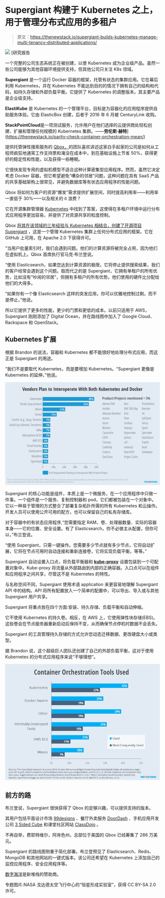 # Supergiant 构建于 Kubernetes 之上，用于管理分布式应用的多租户

> 原文：<https://thenewstack.io/supergiant-builds-kubernetes-manage-multi-tenancy-distributed-applications/>

[](https://thenewstack.io/parity-check-container-orchestration-mean/)

[![](img/cceae86d79f5a820537e14d55425326c.png)](https://thenewstack.io/parity-check-container-orchestration-mean/) [研究报告

一个完整的公司生态系统正在被创建，以使 Kubernetes 成为企业级产品。虽然一些公司能够为其他容器环境提供支持，但其他公司只关注 K8s 领域。

**Supergiant** 是一个运行 Docker 容器的框架，托管有状态的集群应用。它在幕后利用 Kubernetes，并在 Kubernetes 不能达到目的的情况下拥有自己的结构和代码，如持久存储和外部负载平衡。它提供了 Kubernetes 的调整版本。其主要产品是企业级支持。

**ElastiKube** 是 Kubernetes 的一个管理平台，目标是为容器化的应用程序提供自助服务体验。它由 ElasticBox 创建，后者于 2016 年 6 月被 CenturyLink 收购。

**StackPointCloud**是一项测试服务，允许用户在他们选择的云提供商处轻松创建、扩展和管理任何规模的 Kubernetes 集群。——**劳伦斯·赫特**](https://thenewstack.io/parity-check-container-orchestration-mean/) 

提供托管弹性搜索服务的 [Qbox，](https://qbox.io/)的团队喜欢讲述这家白手起家的公司是如何从工程师疯狂地通宵工作支持票和淹没在成本中，到在基础设施上节省 50%，获得更好的稳定性和性能，以及获得一些睡眠。

它很快发现专用的虚拟机模型不适合这种计算密集型应用程序。然而，虽然它决定考虑 Docker 容器，但它希望避免“嘈杂的邻居”问题，这种问题在具有 SaaS 产品的共享基础架构上很常见，并避免数据库等有状态应用程序的性能问题。

Qbox 将如何为客户的资源“爆发”需求提供扩展空间，同时提高利用率——利用率一直低于 30%——以及相关的 it 浪费？

它在开源集群管理器 [Kubernetes](/category/kubernetes/) 中找到了答案，这使得在多租户环境中运行分布式应用程序更加容易，并提供了对资源共享的粒度控制。

Qbox [将其在该领域的三年经验与 Kubernetes 相结合，创建了开源项目](http://supergiant.io/about) [Supergiant](http://supergiant.io/) ，这是一个管理 Kubernetes 集群上任何分布式应用的框架。它在 GitHub 上可用，在 Apache 2.0 下获得许可。

“当用户批量索引时，我们会遇到问题。他们的计算资源将被完全占用，因为他们在虚拟机上。Qbox 首席执行官马克·布兰登说。

“使用 Elasticsearch，如果您达到计算资源的极限，它将停止提供搜索结果，我们的客户经常会遇到这个问题。取而代之的是 Supergiant，它拥有单租户的所有优势，比如没有“吵闹的邻居”，但拥有多租户的所有优势。他们使用的硬件比分配给他们的大得多。

“如果你有一个像 Elasticsearch 这样的突发应用，你可以优雅地控制过剩，而不是停止，”他说。

所以它提供了更多的性能，更少的门票和更低的成本。以前只适用于 AWS，Supergiant 刚刚添加了 Digital Ocean，并在路线图中加入了 Google Cloud、Rackspace 和 OpenStack。

## Kubernetes 扩展

根据 Brandon 的说法，容器和 Kubernetes 都不能很好地处理分布式应用，而这正是 Supergiant 的用途。

“我们不是要取代 Kubernetes，而是要增加 Kubernetes。“Supergiant 更像是 Kubernetes 的延伸，”他说。

[![chart_vendors-plan-to-interoperate-with-both-kubernetes-and-docker](img/679973f90471ff70272cb86ab02f262c.png)](https://thenewstack.io/vendors-working-towards-k8s-docker-interoperability/)

Supergiant 的核心功能是组件，本质上是一个微服务，在一个应用程序中只做一件事。一个组件是一个服务、复制控制器和 pod，它们都被包装在一个对象中。它以一种易于管理的方式整合了部署复杂拓扑所需的所有 Kubernetes 和云操作。开发人员可以使用公开可用的配方，也可以保留自己的私有存储库。

对于容器中的有状态应用程序,“您需要指定 RAM、卷、处理器数量、实际的容器本身——它的位置、安全设置。有了 Elasticsearch，你不必做主从配置，但你可以，”布兰登说。

“使用 Supergiant，只需一键操作。您需要多少节点就有多少节点，它将自动扩展，它将在节点可用时自动连接和重新连接卷，它将实现负载平衡，等等。”

Supergiant 自动设置入口点，将负载平衡器和 **[kube-proxy](http://kubernetes.io/docs/admin/kube-proxy/)** 设置包装到一个可配置对象中。Kube-proxy 将流量从外部路由到内部的正确容器。入口点可以在组件和应用程序之间共享，尽管这不是 Kubernetes 的特性。

与名称空间不同，Supergiant 使用术语 application 来更容易地理解 Supergiant API 中的结构。API 将所有配置放入一个简单的配置中，可以导出、导入或与其他 Supergiant 用户共享。

Supergiant 将重点放在四个方面:安装、持久存储、负载平衡和自动伸缩。

它不使用 Kubernetes 的持久卷。相反，在 AWS 上，它使用弹性块存储(EBS)。这些卷会在节点服务器重新启动后保持不变，从而确保节点停机时数据不会丢失。

Supergiant 的工具管理持久存储的方式允许您动态迁移数据、更改硬盘大小或类型。

据 Brandon 说，这个超级巨人团队还创建了自己的外部负载平衡，这对于使用 Kubernetes 的分布式应用程序来说“不够理想”。

[![clusterhq3](img/8862f80a4569d63d0f955bc66ec5fce6.png)](https://thenewstack.io/tns-research-multiple-clouds-multiple-orchestrators-what-a-mess-part-2/)

## 前方的路

布兰登说，Supergiant 很快获得了 Qbox 的足够兴趣，可以提供支持的版本。

其用户包括平面设计市场 [99designs](https://99designs.co.uk) 、餐厅外卖服务 [DoorDash](https://www.doordash.com/) 、手机应用开发公司 [3 Sided Cube](https://3sidedcube.com/) 和课堂社区网站 [ClassDojo](https://www.classdojo.com/) 。

不再自举，费耶特维尔，阿肯色州。总部位于美国的 Qbox 已经筹集了 286 万美元。

Supergiant 的路线图侧重于简化部署。布兰登预见了 Elasticsearch、Redis、MongoDB 和其他网站的一键式版本。该公司还希望在 Kubernetes 上添加自己的监控应用程序、安全应用程序等。

[数字海洋](https://www.digitalocean.com/)是新堆栈的赞助商。

专题图片:NASA 戈达德太空飞行中心的“恒星形成实验室”，获得 CC BY-SA 2.0 许可。

<svg xmlns:xlink="http://www.w3.org/1999/xlink" viewBox="0 0 68 31" version="1.1"><title>Group</title> <desc>Created with Sketch.</desc></svg>